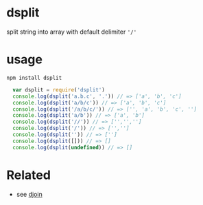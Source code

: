 # dsplit
split string into array with default delimiter `'/'`

# usage
`npm install dsplit`

```js
  var dsplit = require('dsplit')
  console.log(dsplit('a.b.c', '.')) // => ['a', 'b', 'c']
  console.log(dsplit('a/b/c')) // => ['a', 'b', 'c']
  console.log(dsplit('/a/b/c/')) // => ['', 'a', 'b', 'c', '']
  console.log(dsplit('a/b')) // => ['a', 'b']
  console.log(dsplit('//')) // => ['','','']
  console.log(dsplit('/')) // => ['','']
  console.log(dsplit('')) // => ['']
  console.log(dsplit([])) // => []
  console.log(dsplit(undefined)) // => []
```

# Related
* see [djoin](https://www.npmjs.com/package/djoin)
